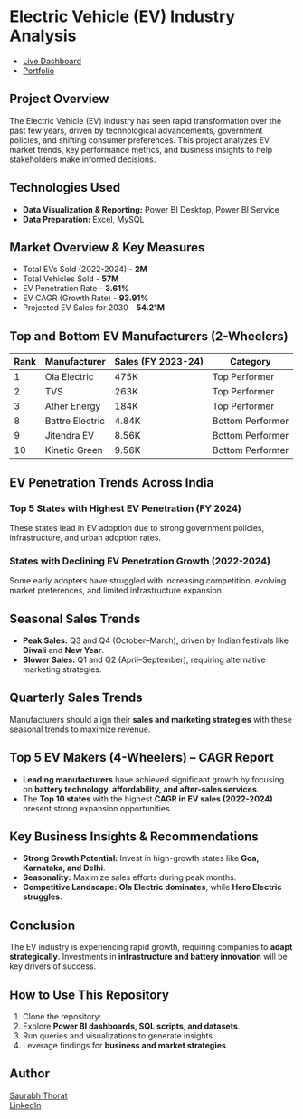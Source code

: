 # Electric Vehicle (EV) Industry Analysis
- [Live Dashboard](https://app.powerbi.com/view?r=eyJrIjoiNjQ5Y2IyNjUtMDNhNi00ZGIyLTk3OTQtY2U2NTRhMzIzYWVkIiwidCI6ImM2ZTU0OWIzLTVmNDUtNDAzMi1hYWU5LWQ0MjQ0ZGM1YjJjNCJ9&pageName=3104c62ea2d2ea8d0da7)
- [Portfolio](https://saurabhthorat999.github.io/n_portfolio/ev.html)   
## Project Overview
The Electric Vehicle (EV) industry has seen rapid transformation over the past few years, driven by technological advancements, government policies, and shifting consumer preferences. This project analyzes EV market trends, key performance metrics, and business insights to help stakeholders make informed decisions.

## Technologies Used
- **Data Visualization & Reporting:** Power BI Desktop, Power BI Service
- **Data Preparation:** Excel, MySQL

## Market Overview & Key Measures
- Total EVs Sold (2022-2024) - **2M** 
- Total Vehicles Sold - **57M**
- EV Penetration Rate - **3.61%**
- EV CAGR (Growth Rate) - **93.91%** 
- Projected EV Sales for 2030 - **54.21M** 

## Top and Bottom EV Manufacturers (2-Wheelers)
| Rank | Manufacturer       | Sales (FY 2023-24) | Category         |
|------|-------------------|-------------------|-----------------|
| 1    | Ola Electric      | 475K              | Top Performer   |
| 2    | TVS              | 263K              | Top Performer   |
| 3    | Ather Energy     | 184K              | Top Performer   |
| 8    | Battre Electric  | 4.84K             | Bottom Performer |
| 9    | Jitendra EV      | 8.56K             | Bottom Performer |
| 10   | Kinetic Green    | 9.56K             | Bottom Performer |

## EV Penetration Trends Across India
### **Top 5 States with Highest EV Penetration (FY 2024)**
These states lead in EV adoption due to strong government policies, infrastructure, and urban adoption rates.

### **States with Declining EV Penetration Growth (2022-2024)**
Some early adopters have struggled with increasing competition, evolving market preferences, and limited infrastructure expansion.

## Seasonal Sales Trends
- **Peak Sales:** Q3 and Q4 (October–March), driven by Indian festivals like **Diwali** and **New Year**.
- **Slower Sales:** Q1 and Q2 (April–September), requiring alternative marketing strategies.

## Quarterly Sales Trends
Manufacturers should align their **sales and marketing strategies** with these seasonal trends to maximize revenue.

## Top 5 EV Makers (4-Wheelers) – CAGR Report
- **Leading manufacturers** have achieved significant growth by focusing on **battery technology, affordability, and after-sales services**.
- The **Top 10 states** with the highest **CAGR in EV sales (2022-2024)** present strong expansion opportunities.

## Key Business Insights & Recommendations
- **Strong Growth Potential:** Invest in high-growth states like **Goa, Karnataka, and Delhi**.
- **Seasonality:** Maximize sales efforts during peak months.
- **Competitive Landscape:** **Ola Electric dominates**, while **Hero Electric struggles**.

## Conclusion
The EV industry is experiencing rapid growth, requiring companies to **adapt strategically**. Investments in **infrastructure and battery innovation** will be key drivers of success.

## How to Use This Repository
1. Clone the repository:
2. Explore **Power BI dashboards, SQL scripts, and datasets**.
3. Run queries and visualizations to generate insights.
4. Leverage findings for **business and market strategies**.

## Author
[Saurabh Thorat](https://saurabhthorat999.github.io/n_portfolio/)    
[LinkedIn](https://www.linkedin.com/in/saurabh-thorat-594b8b1aa/)


